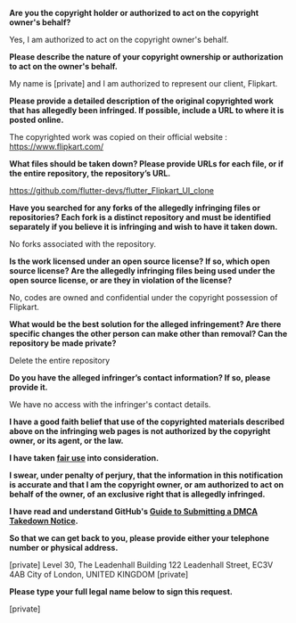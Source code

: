 **Are you the copyright holder or authorized to act on the copyright owner's behalf?**

Yes, I am authorized to act on the copyright owner's behalf.

**Please describe the nature of your copyright ownership or authorization to act on the owner's behalf.**

My name is [private] and I am authorized to represent our client, Flipkart.

**Please provide a detailed description of the original copyrighted work that has allegedly been infringed. If possible, include a URL to where it is posted online.**

The copyrighted work was copied on their official website : https://www.flipkart.com/

**What files should be taken down? Please provide URLs for each file, or if the entire repository, the repository’s URL.**

https://github.com/flutter-devs/flutter_Flipkart_UI_clone

**Have you searched for any forks of the allegedly infringing files or repositories? Each fork is a distinct repository and must be identified separately if you believe it is infringing and wish to have it taken down.**

No forks associated with the repository.

**Is the work licensed under an open source license? If so, which open source license? Are the allegedly infringing files being used under the open source license, or are they in violation of the license?**

No, codes are owned and confidential under the copyright possession of Flipkart.

**What would be the best solution for the alleged infringement? Are there specific changes the other person can make other than removal? Can the repository be made private?**

Delete the entire repository

**Do you have the alleged infringer’s contact information? If so, please provide it.**

We have no access with the infringer's contact details.

**I have a good faith belief that use of the copyrighted materials described above on the infringing web pages is not authorized by the copyright owner, or its agent, or the law.**

**I have taken <a href="https://www.lumendatabase.org/topics/22">fair use</a> into consideration.**

**I swear, under penalty of perjury, that the information in this notification is accurate and that I am the copyright owner, or am authorized to act on behalf of the owner, of an exclusive right that is allegedly infringed.**

**I have read and understand GitHub's <a href="https://help.github.com/articles/guide-to-submitting-a-dmca-takedown-notice/">Guide to Submitting a DMCA Takedown Notice</a>.**

**So that we can get back to you, please provide either your telephone number or physical address.**

[private]
Level 30, The Leadenhall Building
122 Leadenhall Street, EC3V 4AB
City of London, UNITED KINGDOM
[private]

**Please type your full legal name below to sign this request.**

[private]
